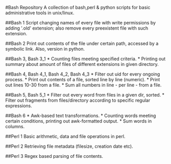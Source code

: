 #Bash Repository
A collection of bash,perl & python scripts for basic administrative tools in unix/linux. 

##Bash 1
	Script changing names of every file with write permissions by adding '.old' extension; also remove every preexistent file with such extension.

##Bash 2
	Print out contents of the file under certain path, accessed by a symbolic link. Also, version in python.

##Bash 3, Bash 3_1
	* Counting files meeting specified criteria.
	* Printing out summary about amount of files of different extensions in given directory.

##Bash 4, Bash 4_1, Bash 4_2, Bash 4_3
	* Filter out uid for every ongoing process.
	* Print out contents of a file, sorted line by line (numeric).
	* Print out lines 10-30 from a file.
	* Sum all numbers in line - per line - from a file.

##Bash 5, Bash 5_1
	* Filter out every word from files in a given dir, sorted.
	* Filter out fragments from files/directory according to specific regular expressions.

##Bash 6
	* Awk-based text transformations.
	* Counting words meeting certain conditions, printing out awk-formatted output.
	* Sum words in columns.


##Perl 1
	Basic arithmetic, data and file operations in perl.

##Perl 2
	Retrieving file metadata (filesize, creation date etc).

##Perl 3
	Regex based parsing of file contents.
